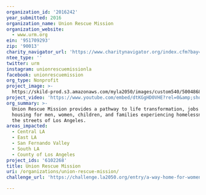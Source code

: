 ```yaml
---
organization_id: '2016242'
year_submitted: 2016
organization_name: Union Rescue Mission
organization_website:
  - www.urm.org
ein: '951709293'
zip: '90013'
charity_navigator_url: 'https://www.charitynavigator.org/index.cfm?bay=search.profile&ein=951709293'
ntee_type: ''
twitter: urm
instagram: unionrescuemissionla
facebook: unionrescuemission
org_type: Nonprofit
project_image: >-
  https://skild-prod.s3.amazonaws.com/myla2050/images/custom540/5004868715741-team91.jpg
project_video: 'https://www.youtube.com/embed/dtKGgHD0VHE?rel=0&amp;showinfo=0'
org_summary: >-
  Union Rescue Mission provides a pathway to life transformation, jobs and
  housing for men, women, children, and families experiencing homelessness on
  the streets of Los Angeles.
areas_impacted:
  - Central LA
  - East LA
  - San Fernando Valley
  - South LA
  - County of Los Angeles
project_ids: '6102268'
title: Union Rescue Mission
uri: /organizations/union-rescue-mission/
challenge_url: 'https://challenge.la2050.org/entry/a-way-home-for-women-children'

---
```

